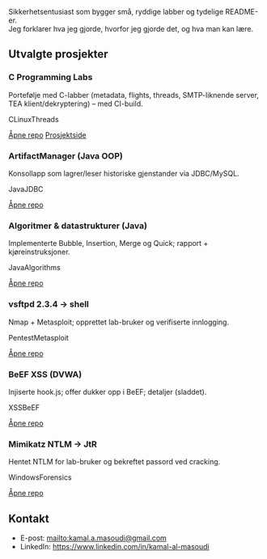 ﻿<link rel="stylesheet" href="/assets/css/custom.css">

Sikkerhetsentusiast som bygger små, ryddige labber og tydelige README-er.  
Jeg forklarer hva jeg gjorde, hvorfor jeg gjorde det, og hva man kan lære.

## Utvalgte prosjekter

<div class="cards">
  <div class="card">
    <h3>C Programming Labs</h3>
    <p>Portefølje med C-labber (metadata, flights, threads, SMTP-liknende server, TEA klient/dekryptering) – med CI-build.</p>
    <div class="badges"><span class="badge">C</span><span class="badge">Linux</span><span class="badge">Threads</span></div>
    <p><a class="btn" href="https://github.com/Masoudikamal/c-programming-labs">Åpne repo</a>
       <a class="btn" href="./c-labs/">Prosjektside</a></p>
  </div>

  <div class="card">
    <h3>ArtifactManager (Java OOP)</h3>
    <p>Konsollapp som lagrer/leser historiske gjenstander via JDBC/MySQL.</p>
    <div class="badges"><span class="badge">Java</span><span class="badge">JDBC</span></div>
    <p><a class="btn" href="https://github.com/Masoudikamal/ArtifactManager">Åpne repo</a></p>
  </div>

  <div class="card">
    <h3>Algoritmer & datastrukturer (Java)</h3>
    <p>Implementerte Bubble, Insertion, Merge og Quick; rapport + kjøreinstruksjoner.</p>
    <div class="badges"><span class="badge">Java</span><span class="badge">Algorithms</span></div>
    <p><a class="btn" href="https://github.com/Masoudikamal/algorithms-and-datastructures">Åpne repo</a></p>
  </div>

  <div class="card">
    <h3>vsftpd 2.3.4 → shell</h3>
    <p>Nmap + Metasploit; opprettet lab-bruker og verifiserte innlogging.</p>
    <div class="badges"><span class="badge">Pentest</span><span class="badge">Metasploit</span></div>
    <p><a class="btn" href="https://github.com/Masoudikamal/vsftpd-234-backdoor-lab">Åpne repo</a></p>
  </div>

  <div class="card">
    <h3>BeEF XSS (DVWA)</h3>
    <p>Injiserte hook.js; offer dukker opp i BeEF; detaljer (sladdet).</p>
    <div class="badges"><span class="badge">XSS</span><span class="badge">BeEF</span></div>
    <p><a class="btn" href="https://github.com/Masoudikamal/beef-xss-dvwa-lab">Åpne repo</a></p>
  </div>

  <div class="card">
    <h3>Mimikatz NTLM → JtR</h3>
    <p>Hentet NTLM for lab-bruker og bekreftet passord ved cracking.</p>
    <div class="badges"><span class="badge">Windows</span><span class="badge">Forensics</span></div>
    <p><a class="btn" href="https://github.com/Masoudikamal/mimikatz-ntlm-crack-lab">Åpne repo</a></p>
  </div>
</div>

## Kontakt
- E-post: <mailto:kamal.a.masoudi@gmail.com>  
- LinkedIn: <https://www.linkedin.com/in/kamal-al-masoudi>

